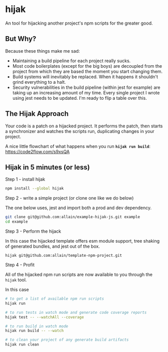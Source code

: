 # hijak

An tool for hijacking another project's npm scripts for the greater good.

## But Why?

Because these things make me sad:

- Maintaining a build pipeline for each project really sucks.
- Most code boilerplates (except for the big boys) are decoupled from the project from which they are based the moment you start changing them.
- Build systems will inevitably be replaced. When it happens it shouldn't grind everything to a halt.
- Security vulnerabilities in the build pipeline (within jest for example) are taking up an increasing amount of my time. Every single project I wrote using jest needs to be updated. I'm ready to flip a table over this.

## The Hijak Approach

Your code is a patch on a hijacked project.
It performs the patch, then starts a synchronizer and watches the scripts run, duplicating changes in your project.

A nice little flowchart of what happens when you run **`hijak run build`**: https://code2flow.com/s9xsQA

## Hijak in 5 minutes (or less)

Step 1 - install hijak

```bash
npm install --global hijak
```

Step 2 - write a simple project (or clone one like we do below)

The one below uses, jest and import both a prod and dev dependency.

```bash
git clone git@github.com:allain/example-hijak-js.git example
cd example
```

Step 3 - Perform the hijack

In this case the hijacked template offers esm module support, tree shaking of generated bundles, and jest out of the box.

```
hijak git@github.com:allain/template-npm-project.git
```

Step 4 - Profit

All of the hijacked npm run scripts are now available to you through the `hijak` tool.

In this case

```bash
# to get a list of available npm run scripts
hijak run

# to run tests in watch mode and generate code coverage reports
hijak test -- --watchAll --coverage

# to run build in watch mode
hijak run build -- --watch

# to clean your project of any generate build artifacts
hijak run clean
```
